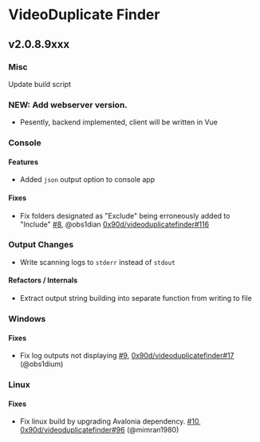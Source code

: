 # VideoDuplicate Finder

## v2.0.8.9xxx

### Misc

Update build script

### NEW: Add webserver version.

- Pesently, backend implemented, client will be written in Vue

### Console

#### Features

- Added `json` output option to console app

#### Fixes

- Fix folders designated as "Exclude" being erroneously added to "Include" [#8](https://github.com/matthewstrasiotto/videoduplicatefinder/pull/8), @obs1dian [0x90d/videoduplicatefinder#116](https://github.com/0x90d/videoduplicatefinder/pull/116) 

### Output Changes

- Write scanning logs to `stderr` instead of `stdout` 

#### Refactors / Internals

- Extract output string building into separate function from writing to file
### Windows

#### Fixes

- Fix log outputs not displaying [#9](https://github.com/matthewstrasiotto/videoduplicatefinder/pull/9), [0x90d/videoduplicatefinder#17](https://github.com/0x90d/videoduplicatefinder/pull/117) (@obs1dium)

### Linux

#### Fixes

- Fix linux build by upgrading Avalonia dependency. [#10](https://github.com/matthewstrasiotto/videoduplicatefinder/pull/10), [0x90d/videoduplicatefinder#96](https://github.com/0x90d/videoduplicatefinder/pull/96) (@mimran1980)

